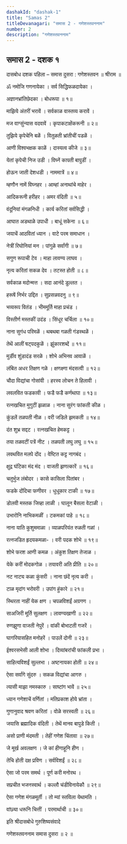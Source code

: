 ```yaml
---
dashakId: "dashak-1"
title: "Samas 2"
titleDevanagari: "समास 2 - गणेशस्तवननाम"
number: 2
description: "गणेशस्तवननाम"
---
```


## समास 2 - दशक १

दासबोध दशक पहिला – समास दुसरा : गणेशस्तवन
॥ श्रीराम ॥

ॐ नमोजि गणनायेका । सर्व सिद्धिफळदायेका ।

अज्ञानभ्रांतिछेदका । बोधरूपा ॥ १॥

माझिये अंतरीं भरावें । सर्वकाळ वास्तव्य करावें ।

मज वाग्सुंन्यास वदवावें । कृपाकटाक्षेंकरूनी ॥ २॥

तुझिये कृपेचेनि बळें । वितुळती भ्रांतीचीं पडळें ।

आणी विश्वभक्षक काळें । दास्यत्व कीजे ॥ ३॥

येतां कृपेची निज उडी । विघ्नें कापती बापुडीं ।

हो‍ऊन जाती देशधडी । नाममात्रें ॥ ४॥

म्हणौन नामें विघ्नहर । आम्हां अनाथांचे माहेर ।

आदिकरूनी हरीहर । अमर वंदिती ॥ ५॥

वंदूनियां मंगळनिधी । कार्य करितां सर्वसिद्धी ।

आघात अडथाळे उपाधी । बाधूं सकेना ॥ ६॥

जयाचें आठवितां ध्यान । वाटे परम समाधान ।

नेत्रीं रिघोनियां मन । पांगुळे सर्वांगी ॥ ७॥

सगुण रूपाची टेव । माहा लावण्य लाघव ।

नृत्य करितां सकळ देव । तटस्त होती ॥ ८॥

सर्वकाळ मदोन्मत्त । सदा आनंदे डुल्लत ।

हरूषें निर्भर उद्दित । सुप्रसन्नवदनु ॥ ९॥

भव्यरूप वितंड । भीममूर्ति माहा प्रचंड ।

विस्तीर्ण मस्तकीं उदंड । सिंधूर चर्चिला ॥ १०॥

नाना सुगंध परिमळें । थबथबा गळती गंडस्थळें ।

तेथें आलीं षट्पदकुळें । झुंकारशब्दें ॥ ११॥

मुर्डीव शुंडादंड सरळे । शोभे अभिनव आवाळें ।

लंबित अधर तिक्षण गळे । क्षणक्ष्णा मंदसत्वी ॥ १२॥

चौदा विद्यांचा गोसांवी । हरस्व लोचन ते हिलावी ।

लवलवित फडकावी । फडै फडै कर्णथापा ॥ १३॥

रत्नखचित मुगुटीं झळाळ । नाना सुरंग फांकती कीळ ।

कुंडलें तळपती नीळ । वरी जडिले झमकती ॥ १४॥

दंत शुभ्र सद्दट । रत्नखचित हेमकट्ट ।

तया तळवटीं पत्रें नीट । तळपती लघु लघु ॥ १५॥

लवथवित मलपे दोंद । वेष्टित कट्ट नागबंद ।

क्षुद्र घंटिका मंद मंद । वाजती झणत्कारें ॥ १६॥

चतुर्भुज लंबोदर । कासे कासिला पितांबर ।

फडके दोंदिचा फणीवर । धुधूकार टाकी ॥ १७॥

डोलवी मस्तक जिव्हा लाळी । घालून बैसला वेटाळी ।

उभारोनि नाभिकमळीं । टकमकां पाहे ॥ १८॥

नाना याति कुशुममाळा । व्याळपरियंत रुळती गळां ।

रत्नजडित हृदयकमळा- । वरी पदक शोभे ॥ १९॥

शोभे फरश आणी कमळ । अंकुश तिक्षण तेजाळ ।

येके करीं मोदकगोळ । तयावरी अति प्रीति ॥ २०॥

नट नाट्य कळा कुंसरी । नाना छंदें नृत्य करी ।

टाळ मृदांग भरोवरी । उपांग हुंकारे ॥ २१॥

स्थिरता नाहीं येक क्षण । चपळविशईं अग्रगण ।

साअजिरी मूर्ति सुलक्षण । लावण्यखाणी ॥ २२॥

रुणझुणा वाजती नेपुरें । वांकी बोभाटती गजरें ।

घागरियासहित मनोहरें । पा‍उलें दोनी ॥ २३॥

ईश्वरसभेसी आली शोभा । दिव्यांबरांची फांकली प्रभा ।

साहित्यविशईं सुल्लभा । अष्टनायका होती ॥ २४॥

ऐसा सर्वांगे सुंदरु । सकळ विद्यांचा आगरु ।

त्यासी माझा नमस्कारु । साष्टांग भावें ॥ २५॥

ध्यान गणेशाचें वर्णितां । मतिप्रकाश होये भ्रांता ।

गुणानुवाद श्रवण करितां । वोळे सरस्वती ॥ २६॥

जयासि ब्रह्मादिक वंदिती । तेथें मानव बापुडे किती ।

असो प्राणी मंदमती । तेहीं गणेश चिंतावा ॥ २७॥

जे मूर्ख अवलक्षण । जे कां हीणाहूनि हीण ।

तेचि होती दक्ष प्रविण । सर्वविशईं ॥ २८॥

ऐसा जो परम समर्थ । पूर्ण करी मनोरथ ।

सप्रचीत भजनस्वार्थ । कल्लौ चंडीविनायेकौ ॥ २९॥

ऐसा गणेश मंगळमूर्ती । तो म्यां स्तविला येथामति ।

वांछ्या धरूनि चित्तीं । परमार्थाची ॥ ३०॥

इति श्रीदासबोधे गुरुशिष्यसंवादे

गणेशस्तवननाम समास दुसरा ॥ २ ॥
